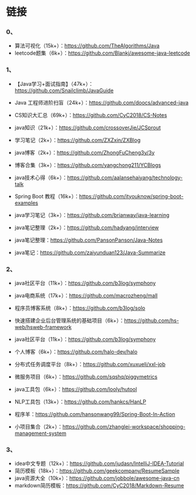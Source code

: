 # 链接

### 0、

- 算法可视化（15k+）：https://github.com/TheAlgorithms/Java
- leetcode题集（6k+）：https://github.com/Blankj/awesome-java-leetcode

### 1、

- 【Java学习+面试指南】（47k+）：https://github.com/Snailclimb/JavaGuide
-  Java 工程师进阶扫盲（24k+）：https://github.com/doocs/advanced-java

- CS知识大汇总（69k+）：https://github.com/CyC2018/CS-Notes
- java知识（21k+）：https://github.com/crossoverJie/JCSprout
- 学习笔记（2k+）：https://github.com/ZXZxin/ZXBlog
- java博客（2k+）：https://github.com/ZhongFuCheng3y/3y
- 博客合集（3k+）：https://github.com/yangchong211/YCBlogs
- java技术心得（6k+）：https://github.com/aalansehaiyang/technology-talk
- Spring Boot 教程（16k+）：https://github.com/ityouknow/spring-boot-examples
- java学习笔记（3k+）：https://github.com/brianway/java-learning
- java笔记整理（2k+）：https://github.com/hadyang/interview
- java笔记整理：https://github.com/PansonPanson/Java-Notes
- java笔记：https://github.com/zaiyunduan123/Java-Summarize

### 2、

- java社区平台（11k+）：https://github.com/b3log/symphony
- java电商系统（17k+）：https://github.com/macrozheng/mall
- 程序员博客系统（8k+）：https://github.com/b3log/solo
- 快速搭建企业后台管理系统的基础项目（6k+）：https://github.com/hs-web/hsweb-framework
- java社区平台（11k+）：https://github.com/b3log/symphony
- 个人博客（6k+）：https://github.com/halo-dev/halo
- 分布式任务调度平台（8k+）：https://github.com/xuxueli/xxl-job
- 微服务项目（6k+）：https://github.com/sqshq/piggymetrics
- java工具包（6k+）：https://github.com/looly/hutool
- NLP工具包（13k+）：https://github.com/hankcs/HanLP
- 程序羊：https://github.com/hansonwang99/Spring-Boot-In-Action

- 小项目集合（2k+）：https://github.com/zhanglei-workspace/shopping-management-system

### 3、

- idea中文专题（12k+）：https://github.com/judasn/IntelliJ-IDEA-Tutorial
- 简历模板（18k+）：https://github.com/geekcompany/ResumeSample
- java资源大全（10k+）：https://github.com/jobbole/awesome-java-cn
- markdown简历模板：https://github.com/CyC2018/Markdown-Resume
